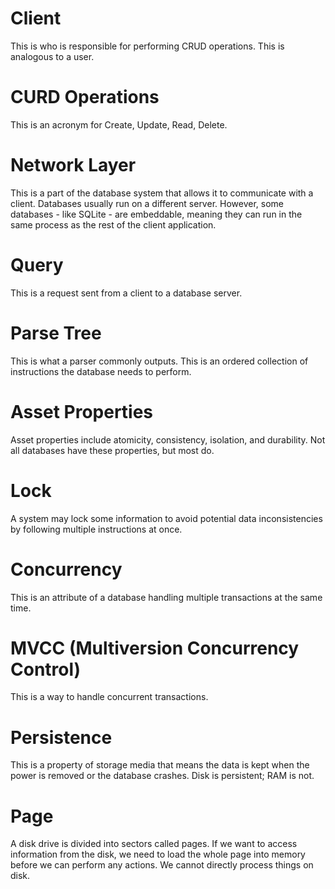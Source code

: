 # Client
  This is who is responsible for performing CRUD operations. This is analogous to a user.

# CURD Operations
  This is an acronym for Create, Update, Read, Delete.

# Network Layer
  This is a part of the database system that allows it to communicate with a client. Databases usually run on a different server. However, some databases - like SQLite - are embeddable, meaning they can run in the same process as the rest of the client application.

# Query
  This is a request sent from a client to a database server.

# Parse Tree
  This is what a parser commonly outputs. This is an ordered collection of instructions the database needs to perform.

# Asset Properties
  Asset properties include atomicity, consistency, isolation, and durability. Not all databases have these properties, but most do.

# Lock
  A system may lock some information to avoid potential data inconsistencies by following multiple instructions at once.

# Concurrency
  This is an attribute of a database handling multiple transactions at the same time.
  
# MVCC (Multiversion Concurrency Control)
  This is a way to handle concurrent transactions.

# Persistence
  This is a property of storage media that means the data is kept when the power is removed or the database crashes. Disk is persistent; RAM is not.

# Page
  A disk drive is divided into sectors called pages. If we want to access information from the disk, we need to load the whole page into memory before we can perform any actions. We cannot directly process things on disk.